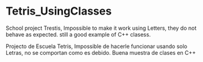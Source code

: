 # Tetris_UsingClasses
School project Trestis, Impossible to make it work using Letters, they do not behave as expected. still a good example of C++ clasess.

Projecto de Escuela Tetris, Impossible de hacerle funcionar usando solo Letras, no se comportan como es debido.
Buena muestra de clases en C++
